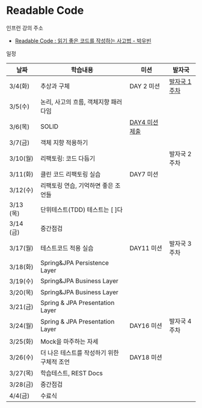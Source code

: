 # Readable Code

인프런 강의 주소

- [Readable Code : 읽기 좋은 코드를 작성하는 사고법 - 박우빈](https://www.inflearn.com/course/readable-code-%EC%9D%BD%EA%B8%B0%EC%A2%8B%EC%9D%80%EC%BD%94%EB%93%9C-%EC%9E%91%EC%84%B1%EC%82%AC%EA%B3%A0%EB%B2%95/dashboard)

일정

| 날짜       | 학습내용                            | 미션       | 발자국     |
|----------|---------------------------------|----------|---------|
| 3/4(화)   | 추상과 구체                          | DAY 2 미션 | [발자국 1주차](https://www.inflearn.com/blogs/9510) |
| 3/5(수)   | 논리, 사고의 흐름, 객체지향 패러다임           |          |         |
| 3/6(목)   | SOLID                           | [DAY4 미션 제출](https://github.com/jaewoo9797/readable-code/blob/main/study/Mission2.md)  |         |
| 3/7(금)   | 객체 지향 적용하기                      |          |         |
| 3/10(월)  | 리팩토링: 코드 다듬기                    |          | 발자국 2주차 |
| 3/11(화)  | 클린 코드 리팩토링 실습                   | DAY7 미션  |         |
| 3/12(수)  | 리팩토링 연습, 기억하면 좋은 조언들            |          |         |
| 3/13 (목) | 단위테스트(TDD) 테스트는 [ ]다            |          |         |
| 3/14 (금) | 중간점검                            |          |         |
| 3/17(월)  | 테스트코드 적용 실습                     | DAY11 미션 | 발자국 3주차 |
| 3/18(화)  | Spring&JPA Persistence Layer    |          |         |
| 3/19(수)  | Spring&JPA Business Layer       |          |         |
| 3/20(목)  | Spring&JPA Business Layer       |          |         |
| 3/21(금)  | Spring & JPA Presentation Layer |          |         |
| 3/24(월)  | Spring & JPA Presentation Layer | DAY16 미션 | 발자국 4주차 |
| 3/25(화)  | Mock을 마주하는 자세                   |          |         |
| 3/26(수)  | 더 나은 테스트를 작성하기 위한 구체적 조언        | DAY18 미션 |         |
| 3/27(목)  | 학습테스트, REST Docs                |          |         |
| 3/28(금)  | 중간점검                            |          |         |
| 4/4(금)   | 수료식                             |          |         |

